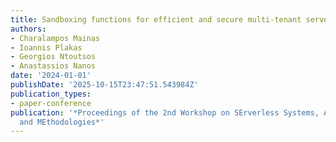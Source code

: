 ```yaml
---
title: Sandboxing functions for efficient and secure multi-tenant serverless deployments
authors:
- Charalampos Mainas
- Ioannis Plakas
- Georgios Ntoutsos
- Anastassios Nanos
date: '2024-01-01'
publishDate: '2025-10-15T23:47:51.543984Z'
publication_types:
- paper-conference
publication: '*Proceedings of the 2nd Workshop on SErverless Systems, Applications
  and MEthodologies*'
---
```


